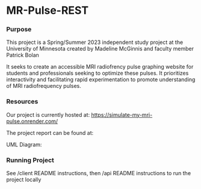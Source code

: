# MR-Pulse-REST

### Purpose

This project is a Spring/Summer 2023 independent study project at the University of Minnesota created by Madeline McGinnis and faculty member Patrick Bolan

It seeks to create an accessible MRI radiofrency pulse graphing website for students and professionals seeking to optimize these pulses. It prioritizes interactivity and facilitating rapid experimentation to promote understanding of MRI radiofrequency pulses.

### Resources

Our project is currently hosted at: https://simulate-my-mri-pulse.onrender.com/

The project report can be found at: 

UML Diagram: 


### Running Project

See /client README instructions, then /api README instructions to run the project locally
